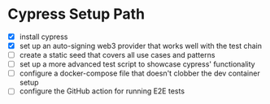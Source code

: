 # Cypress Setup Path

- [x] install cypress
- [x] set up an auto-signing web3 provider that works well with the test chain
- [ ] create a static seed that covers all use cases and patterns
- [ ] set up a more advanced test script to showcase cypress' functionality
- [ ] configure a docker-compose file that doesn't clobber the dev container setup
- [ ] configure the GitHub action for running E2E tests
